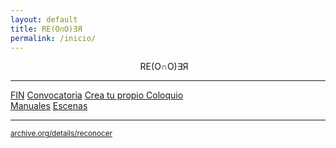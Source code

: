 ```yaml
---
layout: default
title: RE(O∩O)∃Я
permalink: /inicio/
---
```


<div align="center">RE(O∩O)∃Я&nbsp;&nbsp;&nbsp;</div> 

---

[FIN](/fin/)
[Convocatoria](/convocatoria/)
[Crea tu propio Coloquio](/coloquio/)  
[Manuales](/manuales/)
[Escenas](/blog/)



---
<small><a title="La Obra" href="/reconocer/" target="_blank" rel="noopener noreferrer">archive.org/details/reconocer</a></small>
